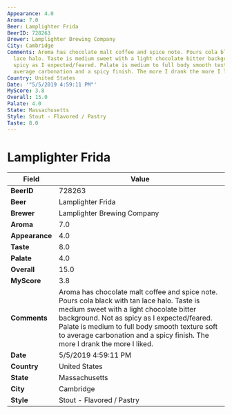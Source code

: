 ```yaml
---
Appearance: 4.0
Aroma: 7.0
Beer: Lamplighter Frida
BeerID: 728263
Brewer: Lamplighter Brewing Company
City: Cambridge
Comments: Aroma has chocolate malt coffee and spice note. Pours cola black with tan
  lace halo. Taste is medium sweet with a light chocolate bitter background. Not as
  spicy as I expected/feared. Palate is medium to full body smooth texture soft to
  average carbonation and a spicy finish. The more I drank the more I liked.
Country: United States
Date: '"5/5/2019 4:59:11 PM"'
MyScore: 3.8
Overall: 15.0
Palate: 4.0
State: Massachusetts
Style: Stout - Flavored / Pastry
Taste: 8.0
---
```


# Lamplighter Frida

| Field         | Value |
|---------------|-------|
| **BeerID** | 728263 |
| **Beer** | Lamplighter Frida |
| **Brewer** | Lamplighter Brewing Company |
| **Aroma** | 7.0 |
| **Appearance** | 4.0 |
| **Taste** | 8.0 |
| **Palate** | 4.0 |
| **Overall** | 15.0 |
| **MyScore** | 3.8 |
| **Comments** | Aroma has chocolate malt coffee and spice note. Pours cola black with tan lace halo. Taste is medium sweet with a light chocolate bitter background. Not as spicy as I expected/feared. Palate is medium to full body smooth texture soft to average carbonation and a spicy finish. The more I drank the more I liked. |
| **Date** | 5/5/2019 4:59:11 PM |
| **Country** | United States |
| **State** | Massachusetts |
| **City** | Cambridge |
| **Style** | Stout - Flavored / Pastry |
